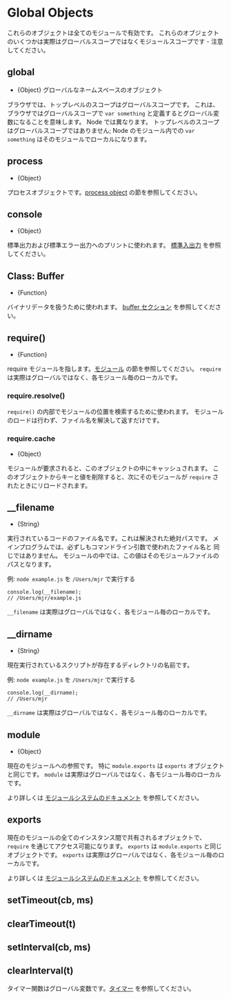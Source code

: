 # Global Objects

<!-- type=misc -->

<!--
These objects are available in all modules. Some of these objects aren't
actually in the global scope but in the module scope - this will be noted.
-->

これらのオブジェクトは全てのモジュールで有効です。
これらのオブジェクトのいくつかは実際はグローバルスコープではなくモジュールスコープです - 注意してください。

## global

<!-- type=global -->

<!--
* {Object} The global namespace object.
-->

* {Object} グローバルなネームスペースのオブジェクト

<!--
In browsers, the top-level scope is the global scope. That means that in
browsers if you're in the global scope `var something` will define a global
variable. In Node this is different. The top-level scope is not the global
scope; `var something` inside a Node module will be local to that module.
-->

ブラウザでは、トップレベルのスコープはグローバルスコープです。
これは、ブラウザではグローバルスコープで `var something` と定義するとグローバル変数になることを意味します。
Node では異なります。
トップレベルのスコープはグローバルスコープではありません;
Node のモジュール内での `var something` はそのモジュールでローカルになります。

## process

<!-- type=global -->

* {Object}

<!--
The process object. See the [process object](process.html#process) section.
-->

プロセスオブジェクトです。[process object](process.html#process) の節を参照してください。

## console

<!-- type=global -->

* {Object}

<!--
Used to print to stdout and stderr. See the [stdio](stdio.html) section.
-->

標準出力および標準エラー出力へのプリントに使われます。
[標準入出力](stdio.html) を参照してください。

## Class: Buffer

<!-- type=global -->

* {Function}

<!--
Used to handle binary data. See the [buffer section](buffer.html).
-->

バイナリデータを扱うために使われます。
[buffer セクション](buffers.html) を参照してください。

## require()

<!-- type=var -->

* {Function}

<!--
To require modules. See the [Modules](modules.html#modules) section.
`require` isn't actually a global but rather local to each module.
-->

require モジュールを指します。[モジュール](modules.html#modules) の節を参照してください。
`require` は実際はグローバルではなく、各モジュール毎のローカルです。

### require.resolve()

<!--
Use the internal `require()` machinery to look up the location of a module,
but rather than loading the module, just return the resolved filename.
-->

`require()` の内部でモジュールの位置を検索するために使われます。
モジュールのロードは行わず、ファイル名を解決して返すだけです。

### require.cache

* {Object}

<!--
Modules are cached in this object when they are required. By deleting a key
value from this object, the next `require` will reload the module.
-->

モジュールが要求されると、このオブジェクトの中にキャッシュされます。
このオブジェクトからキーと値を削除すると、次にそのモジュールが
`require` されたときにリロードされます。

## __filename

<!-- type=var -->

* {String}

<!--
The filename of the code being executed.  This is the resolved absolute path
of this code file.  For a main program this is not necessarily the same
filename used in the command line.  The value inside a module is the path
to that module file.
-->

実行されているコードのファイル名です。これは解決された絶対パスです。
メインプログラムでは、必ずしもコマンドライン引数で使われたファイル名と
同じではありません。
モジュールの中では、この値はそのモジュールファイルのパスとなります。

<!--
Example: running `node example.js` from `/Users/mjr`
-->

例: `node example.js` を `/Users/mjr` で実行する

    console.log(__filename);
    // /Users/mjr/example.js

<!--
`__filename` isn't actually a global but rather local to each module.
-->

`__filename` は実際はグローバルではなく、各モジュール毎のローカルです。

## __dirname

<!-- type=var -->

* {String}

<!--
The name of the directory that the currently executing script resides in.
-->

現在実行されているスクリプトが存在するディレクトリの名前です。

<!--
Example: running `node example.js` from `/Users/mjr`
-->

例: `node example.js` を `/Users/mjr` で実行する

    console.log(__dirname);
    // /Users/mjr

<!--
`__dirname` isn't actually a global but rather local to each module.
-->

`__dirname` は実際はグローバルではなく、各モジュール毎のローカルです。


## module

<!-- type=var -->

* {Object}

<!--
A reference to the current module. In particular
`module.exports` is the same as the `exports` object.
`module` isn't actually a global but rather local to each module.

See the [module system documentation](modules.html) for more
information.
-->

現在のモジュールへの参照です。
特に `module.exports` は `exports` オブジェクトと同じです。
`module` は実際はグローバルではなく、各モジュール毎のローカルです。

より詳しくは [モジュールシステムのドキュメント](modules.html)
を参照してください。

## exports

<!-- type=var -->

<!--
An object which is shared between all instances of the current module and
made accessible through `require()`.
`exports` is the same as the `module.exports` object.
`exports` isn't actually a global but rather local to each module.

See the [module system documentation](modules.html) for more
information.
-->

現在のモジュールの全てのインスタンス間で共有されるオブジェクトで、
`require` を通じてアクセス可能になります。
`exports` は `module.exports` と同じオブジェクトです。
`exports` は実際はグローバルではなく、各モジュール毎のローカルです。

より詳しくは [モジュールシステムのドキュメント](modules.html)
を参照してください。

## setTimeout(cb, ms)
## clearTimeout(t)
## setInterval(cb, ms)
## clearInterval(t)

<!--type=global-->

<!--
The timer functions are global variables. See the [timers](timers.html) section.
-->

タイマー関数はグローバル変数です。[タイマー](timers.html) を参照してください。

